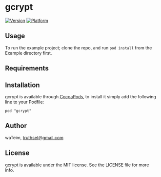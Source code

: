 # gcrypt

[![Version](http://cocoapod-badges.herokuapp.com/v/gcrypt/badge.png)](http://cocoadocs.org/docsets/gcrypt)
[![Platform](http://cocoapod-badges.herokuapp.com/p/gcrypt/badge.png)](http://cocoadocs.org/docsets/gcrypt)

## Usage

To run the example project; clone the repo, and run `pod install` from the Example directory first.

## Requirements

## Installation

gcrypt is available through [CocoaPods](http://cocoapods.org), to install
it simply add the following line to your Podfile:

    pod "gcrypt"

## Author

waTeim, truthset@gmail.com

## License

gcrypt is available under the MIT license. See the LICENSE file for more info.


